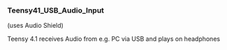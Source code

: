 ### Teensy41_USB_Audio_Input

(uses Audio Shield)

Teensy 4.1 receives Audio from e.g. PC via USB and plays on headphones







